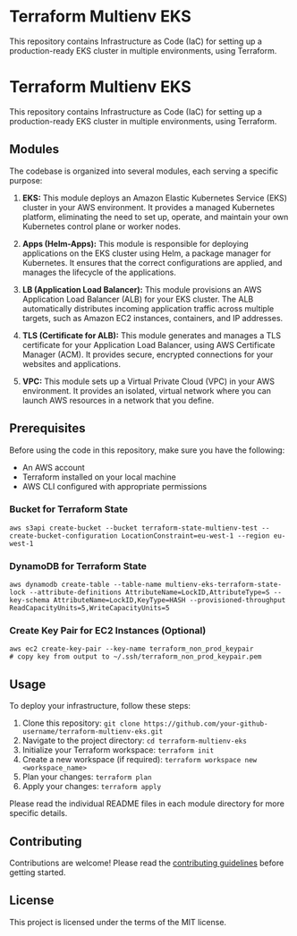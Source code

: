 # Terraform Multienv EKS

This repository contains Infrastructure as Code (IaC) for setting up a production-ready EKS cluster in multiple environments, using Terraform.

# Terraform Multienv EKS

This repository contains Infrastructure as Code (IaC) for setting up a production-ready EKS cluster in multiple environments, using Terraform.

## Modules

The codebase is organized into several modules, each serving a specific purpose:

1. **EKS:** This module deploys an Amazon Elastic Kubernetes Service (EKS) cluster in your AWS environment. It provides a managed Kubernetes platform, eliminating the need to set up, operate, and maintain your own Kubernetes control plane or worker nodes.

2. **Apps (Helm-Apps):** This module is responsible for deploying applications on the EKS cluster using Helm, a package manager for Kubernetes. It ensures that the correct configurations are applied, and manages the lifecycle of the applications.

3. **LB (Application Load Balancer):** This module provisions an AWS Application Load Balancer (ALB) for your EKS cluster. The ALB automatically distributes incoming application traffic across multiple targets, such as Amazon EC2 instances, containers, and IP addresses.

4. **TLS (Certificate for ALB):** This module generates and manages a TLS certificate for your Application Load Balancer, using AWS Certificate Manager (ACM). It provides secure, encrypted connections for your websites and applications.

5. **VPC:** This module sets up a Virtual Private Cloud (VPC) in your AWS environment. It provides an isolated, virtual network where you can launch AWS resources in a network that you define.

## Prerequisites

Before using the code in this repository, make sure you have the following:

- An AWS account
- Terraform installed on your local machine
- AWS CLI configured with appropriate permissions

### Bucket for Terraform State
```
aws s3api create-bucket --bucket terraform-state-multienv-test --create-bucket-configuration LocationConstraint=eu-west-1 --region eu-west-1
```

### DynamoDB for Terraform State
```
aws dynamodb create-table --table-name multienv-eks-terraform-state-lock --attribute-definitions AttributeName=LockID,AttributeType=S --key-schema AttributeName=LockID,KeyType=HASH --provisioned-throughput ReadCapacityUnits=5,WriteCapacityUnits=5
```

### Create Key Pair for EC2 Instances (Optional)
```
aws ec2 create-key-pair --key-name terraform_non_prod_keypair
# copy key from output to ~/.ssh/terraform_non_prod_keypair.pem
```


## Usage

To deploy your infrastructure, follow these steps:

1. Clone this repository: `git clone https://github.com/your-github-username/terraform-multienv-eks.git`
2. Navigate to the project directory: `cd terraform-multienv-eks`
3. Initialize your Terraform workspace: `terraform init`
4. Create a new workspace (if required): `terraform workspace new <workspace_name>`
5. Plan your changes: `terraform plan`
6. Apply your changes: `terraform apply`

Please read the individual README files in each module directory for more specific details.

## Contributing

Contributions are welcome! Please read the [contributing guidelines](CONTRIBUTING.md) before getting started.

## License

This project is licensed under the terms of the MIT license. 
